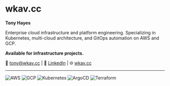 # wkav.cc
**Tony Hayes**

Enterprise cloud infrastructure and platform engineering. Specializing in Kubernetes, multi-cloud architecture, and GitOps automation on AWS and GCP.

**Available for infrastructure projects.**

📧 [tony@wkav.cc](mailto:tony@wkav.cc) | 🔗 [LinkedIn](https://www.linkedin.com/in/tony-hayes-880596) | 🌐 [wkav.cc](https://wkav.cc)

---
![AWS](https://img.shields.io/badge/AWS-cloud-orange?logo=amazonaws)
![GCP](https://img.shields.io/badge/GCP-cloud-blue?logo=googlecloud)
![Kubernetes](https://img.shields.io/badge/Kubernetes-orchestration-blue?logo=kubernetes)
![ArgoCD](https://img.shields.io/badge/ArgoCD-GitOps-orange?logo=argo)
![Terraform](https://img.shields.io/badge/Terraform-IaC-purple?logo=terraform)
